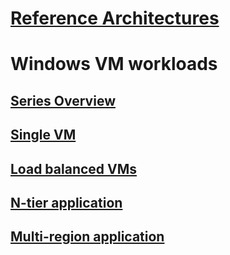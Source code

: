 # [Reference Architectures](/azure/architecture)
# Windows VM workloads
## [Series Overview](./index.md)
## [Single VM](./single-vm.md)
## [Load balanced VMs](./multi-vm.md)
## [N-tier application](./n-tier.md)  
## [Multi-region application](./multi-region-application.md)